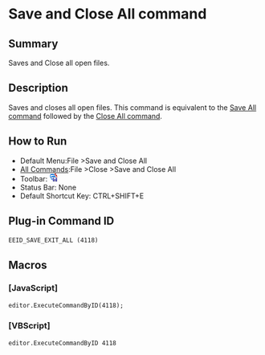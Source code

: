 # Save and Close All command

## Summary

Saves and Close all open files.

## Description

Saves and closes all open files. This command is equivalent to the
[Save All command](file_save_all) followed by the
[Close All command](exit_all).

## How to Run

- Default Menu:File \>Save and Close All
- [All Commands](../tools/all_commands):File \>Close
\>Save and Close All
- Toolbar: ![](../../images/saveexitall.gif)
- Status Bar: None
- Default Shortcut Key: CTRL+SHIFT+E

## Plug-in Command ID

```
EEID_SAVE_EXIT_ALL (4118)
```

## Macros

### \[JavaScript\]

```
editor.ExecuteCommandByID(4118);
```

### \[VBScript\]

```
editor.ExecuteCommandByID 4118
```
